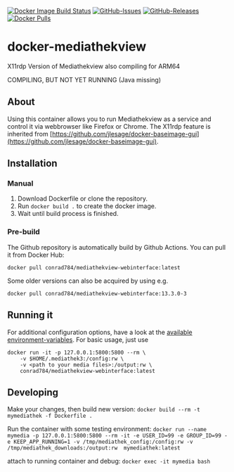[![Docker Image Build Status](https://img.shields.io/github/workflow/status/conrad784/docker-mediathekview-webinterface/Publish%20Docker%20image?label=docker%20build)](https://hub.docker.com/r/conrad784/mediathekview-webinterface)
[![GitHub-Issues](https://img.shields.io/github/issues/conrad784/docker-mediathekview-webinterface)](https://github.com/conrad784/docker-mediathekview-webinterface/issues)
[![GitHub-Releases](https://img.shields.io/github/tag/conrad784/docker-mediathekview-webinterface.svg)](https://github.com/conrad784/docker-mediathekview-webinterface/releases)
[![Docker Pulls](https://img.shields.io/docker/pulls/conrad784/mediathekview-webinterface)](https://hub.docker.com/r/conrad784/mediathekview-webinterface)

# docker-mediathekview
X11rdp Version of Mediathekview also compiling for ARM64

COMPILING, BUT NOT YET RUNNING (Java missing)
## About
Using this container allows you to run Mediathekview as a service and control it via webbrowser like Firefox or Chrome.
The X11rdp feature is inherited from [https://github.com/jlesage/docker-baseimage-gui](https://github.com/jlesage/docker-baseimage-gui).

## Installation
### Manual

1. Download Dockerfile or clone the repository.
2. Run `docker build .` to create the docker image.
3. Wait until build process is finished.

### Pre-build
The Github repository is automatically build by Github Actions.
You can pull it from Docker Hub:
```
docker pull conrad784/mediathekview-webinterface:latest
```
Some older versions can also be acquired by using e.g.
```
docker pull conrad784/mediathekview-webinterface:13.3.0-3
```

## Running it
For additional configuration options, have a look at the [available environment-variables](https://github.com/jlesage/docker-baseimage-gui#environment-variables).
For basic usage, just use
```
docker run -it -p 127.0.0.1:5800:5800 --rm \
    -v $HOME/.mediathek3:/config:rw \
    -v <path to your media files>:/output:rw \
    conrad784/mediathekview-webinterface:latest
```

## Developing
Make your changes, then build new version:
`docker build --rm -t mymediathek -f Dockerfile .`

Run the container with some testing environment:
`docker run --name mymedia -p 127.0.0.1:5800:5800 --rm -it -e USER_ID=99 -e GROUP_ID=99 -e KEEP_APP_RUNNING=1 -v /tmp/mediathek_config:/config:rw -v /tmp/mediathek_downloads:/output:rw  mymediathek:latest`

attach to running container and debug:
`docker exec -it mymedia bash`
